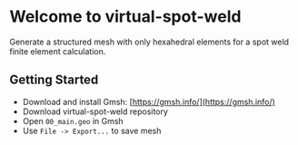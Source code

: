 # Welcome to virtual-spot-weld

Generate a structured mesh with only hexahedral elements for a spot weld finite element calculation.

## Getting Started

* Download and install Gmsh: [https://gmsh.info/](https://gmsh.info/) 
* Download virtual-spot-weld repository
* Open `00_main.geo` in Gmsh
* Use `File -> Export...` to save mesh

